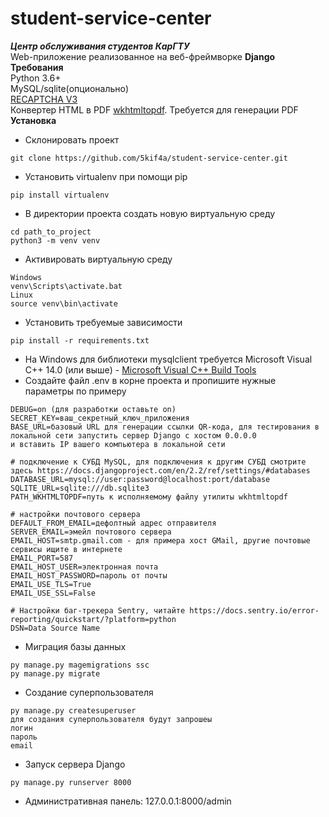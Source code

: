 # student-service-center
**_Центр обслуживания студентов КарГТУ_**\
Web-приложение реализованное на веб-фреймворке **Django**\
**Требования**\
Python 3.6+\
MySQL/sqlite(опционально)\
[RECAPTCHA V3](https://developers.google.com/recaptcha/docs/v3)\
Конвертер HTML в PDF [wkhtmltopdf](https://wkhtmltopdf.org/downloads.html). Требуется для генерации PDF\
**Установка**
- Склонировать проект
```
git clone https://github.com/5kif4a/student-service-center.git
```
- Установить virtualenv при помощи pip
```
pip install virtualenv
```
- В директории проекта создать новую виртуальную среду
```
cd path_to_project
python3 -m venv venv
```
- Активировать виртуальную среду
```
Windows
venv\Scripts\activate.bat
Linux
source venv\bin\activate
```
- Установить требуемые зависимости
```
pip install -r requirements.txt
```
- На Windows для библиотеки mysqlclient требуется Microsoft Visual C++ 14.0 (или выше) - [Microsoft Visual C++ Build Tools](https://visualstudio.microsoft.com/ru/visual-cpp-build-tools/)
- Создайте файл .env в корне проекта и пропишите нужные параметры по примеру
```
DEBUG=on (для разработки оставьте on) 
SECRET_KEY=ваш_секретный_ключ_приложения
BASE_URL=базовый URL для генерации ссылки QR-кода, для тестирования в локальной сети запустить сервер Django с хостом 0.0.0.0
и вставить IP вашего компьютера в локальной сети

# подключение к СУБД MySQL, для подключения к другим СУБД смотрите здесь https://docs.djangoproject.com/en/2.2/ref/settings/#databases
DATABASE_URL=mysql://user:password@localhost:port/database
SQLITE_URL=sqlite:///db.sqlite3
PATH_WKHTMLTOPDF=путь к исполняемому файлу утилиты wkhtmltopdf

# настройки почтового сервера
DEFAULT_FROM_EMAIL=дефолтный адрес отправителя
SERVER_EMAIL=эмейл почтового сервера
EMAIL_HOST=smtp.gmail.com - для примера хост GMail, другие почтовые сервисы ищите в интернете
EMAIL_PORT=587
EMAIL_HOST_USER=электронная почта
EMAIL_HOST_PASSWORD=пароль от почты
EMAIL_USE_TLS=True
EMAIL_USE_SSL=False

# Настройки баг-трекера Sentry, читайте https://docs.sentry.io/error-reporting/quickstart/?platform=python
DSN=Data Source Name
```
- Миграция базы данных
```
py manage.py magemigrations ssc 
py manage.py migrate
```
- Создание суперпользователя
```
py manage.py createsuperuser
для создания суперпользователя будут запрошеы
логин
пароль
email
```
- Запуск сервера Django
```
py manage.py runserver 8000
```
- Административная панель: 127.0.0.1:8000/admin
